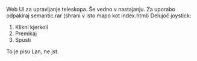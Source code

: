 Web UI za upravljanje teleskopa. Še vedno v nastajanju.
Za uporabo odpakiraj semantic.rar (shrani v isto mapo kot index.html)
Delujoč joystick:
  1. Klikni kjerkoli
  2. Premikaj
  3. Spusti

To je pisu Lan, ne jst.
